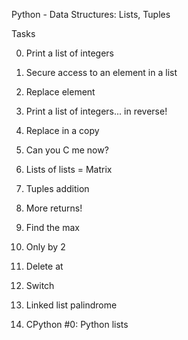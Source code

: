 Python - Data Structures: Lists, Tuples

Tasks

0. Print a list of integers

1. Secure access to an element in a list

2. Replace element

3. Print a list of integers... in reverse!

4. Replace in a copy

5. Can you C me now?

6. Lists of lists = Matrix

7. Tuples addition

8. More returns!

9. Find the max

10. Only by 2

11. Delete at

12. Switch

13. Linked list palindrome

14. CPython #0: Python lists


